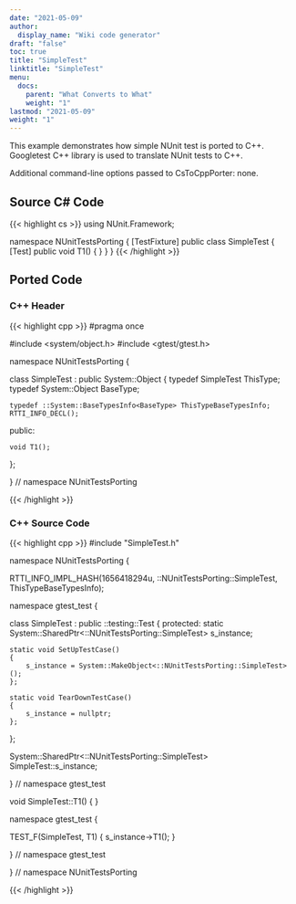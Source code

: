 ```yaml
---
date: "2021-05-09"
author:
  display_name: "Wiki code generator"
draft: "false"
toc: true
title: "SimpleTest"
linktitle: "SimpleTest"
menu:
  docs:
    parent: "What Converts to What"
    weight: "1"
lastmod: "2021-05-09"
weight: "1"
---
```


This example demonstrates how simple NUnit test is ported to C++. Googletest C++ library is used to translate NUnit tests to C++.

Additional command-line options passed to CsToCppPorter: none.

## Source C# Code ##

{{< highlight cs >}}
using NUnit.Framework;

namespace NUnitTestsPorting
{
    [TestFixture]
    public class SimpleTest
    {
        [Test]
        public void T1()
        {
        }
    }
}
{{< /highlight >}}

## Ported Code ##

### C++ Header ###

{{< highlight cpp >}}
#pragma once

#include <system/object.h>
#include <gtest/gtest.h>

namespace NUnitTestsPorting {

class SimpleTest : public System::Object
{
    typedef SimpleTest ThisType;
    typedef System::Object BaseType;
    
    typedef ::System::BaseTypesInfo<BaseType> ThisTypeBaseTypesInfo;
    RTTI_INFO_DECL();
    
public:

    void T1();
    
};

} // namespace NUnitTestsPorting



{{< /highlight >}}

### C++ Source Code ###

{{< highlight cpp >}}
#include "SimpleTest.h"

namespace NUnitTestsPorting {

RTTI_INFO_IMPL_HASH(1656418294u, ::NUnitTestsPorting::SimpleTest, ThisTypeBaseTypesInfo);

namespace gtest_test
{

class SimpleTest : public ::testing::Test
{
protected:
    static System::SharedPtr<::NUnitTestsPorting::SimpleTest> s_instance;
    
    static void SetUpTestCase()
    {
        s_instance = System::MakeObject<::NUnitTestsPorting::SimpleTest>();
    };
    
    static void TearDownTestCase()
    {
        s_instance = nullptr;
    };
    
};

System::SharedPtr<::NUnitTestsPorting::SimpleTest> SimpleTest::s_instance;

} // namespace gtest_test

void SimpleTest::T1()
{
}

namespace gtest_test
{

TEST_F(SimpleTest, T1)
{
    s_instance->T1();
}

} // namespace gtest_test

} // namespace NUnitTestsPorting

{{< /highlight >}}
